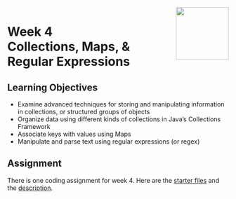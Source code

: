 <a href="../">
  <img src="/img/Inheritance_and_Data_Structures_in_Java_logo.avif" width="120" align="right">
</a>

# Week 4 <br> Collections, Maps, & Regular Expressions
## Learning Objectives
- Examine advanced techniques for storing and manipulating information in collections, or structured groups of objects
- Organize data using different kinds of collections in Java’s Collections Framework
- Associate keys with values using Maps
- Manipulate and parse text using regular expressions (or regex)

## Assignment

There is one coding assignment for week 4. Here are the [starter files](./Coding%20Assignment/Starter%20Files) and the [description](./Coding%20Assignment/Inheritance%20&%20Data%20Structures%20in%20Java_Homework%204.docx.pdf). 
